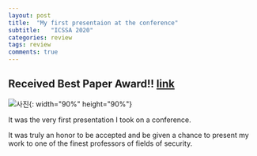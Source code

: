 ```yaml
---
layout: post
title:  "My first presentaion at the conference"
subtitle:   "ICSSA 2020"
categories: review
tags: review
comments: true
---
```


## Received Best Paper Award!! [link](http://www.icssa.events/conf/publications/)

![사진](https://hyekyunghan.github.io/assets/img/me_presenting.png){: width="90%" height="90%"}


It was the very first presentation I took on a conference.

It was truly an honor to be accepted and be given a chance to present my work to one of the finest professors of fields of security.
